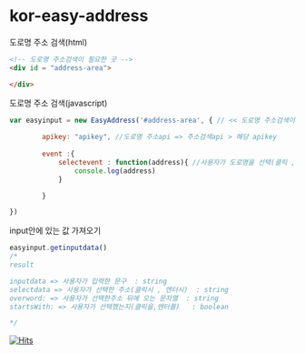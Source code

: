 # kor-easy-address

도로명 주소 검색(html)
```html
<!-- 도로명 주소검색이 필요한 곳 -->
<div id = "address-area">

</div>
```

도로명 주소 검색(javascript)
```javascript
var easyinput = new EasyAddress('#address-area', { // << 도로명 주소검색이 필요한 곳의 id
        
        apikey: "apikey", //도로명 주소api => 주소검색api > 해당 apikey
       
        event :{ 
            selectevent : function(address){ //사용자가 도로명을 선택(클릭 , 엔터) 하였을때 address = 선택한 주소
                console.log(address)
            }

        }

})
```
input안에 있는 값 가져오기
```javascript
easyinput.getinputdata()
/*
result 

inputdata => 사용자가 입력한 문구  : string
selectdata => 사용자가 선택한 주소(클릭시 , 엔터시)  : string
overword: => 사용자가 선택한주소 뒤에 오는 문자열  : string
startsWith: => 사용자가 선택했는지(클릭을,엔터를)   : boolean

*/
```




[![Hits](https://hits.seeyoufarm.com/api/count/incr/badge.svg?url=https%3A%2F%2Fgithub.com%2FKang-psha%2Fkor-easy-address&count_bg=%2379C83D&title_bg=%23848484&icon=&icon_color=%23E7E7E7&title=git&edge_flat=false)](https://hits.seeyoufarm.com)
